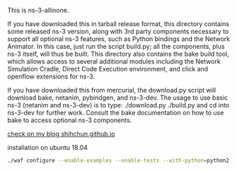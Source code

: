 This is ns-3-allinone.

If you have downloaded this in tarball release format, this directory
contains some released ns-3 version, along with 3rd party components
necessary to support all optional ns-3 features, such as Python
bindings and the Network Animator.  In this case, just run the
script build.py; all the components, plus ns-3 itself, will thus be
built.  This directory also contains the bake build tool, which allows
access to several additional modules including the Network Simulation
Cradle, Direct Code Execution environment, and click and openflow 
extensions for ns-3.

If you have downloaded this from mercurial, the download.py script will
download bake, netanim, pybindgen, and ns-3-dev.  The usage to use
basic ns-3 (netanim and ns-3-dev) is to type:
./download.py
./build.py
and cd into ns-3-dev for further work.  Consult the bake documentation
on how to use bake to access optional ns-3 components.

[check on my blog shihchun.github.io](https://shihchun.github.io/ns3_installation/)

installation on ubuntu 18.04

```sh
./waf configure --enable-examples --enable-tests --with-python=python2 --enable-mpi
```

